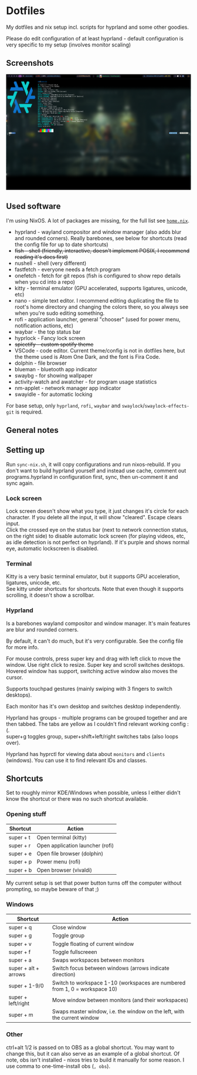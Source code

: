 # Dotfiles

My dotfiles and nix setup incl. scripts for hyprland and some other goodies.

Please do edit configuration of at least hyprland - default configuration is very specific to my setup (involves monitor scaling)

## Screenshots

![](./screenshots/kitty.png)

## Used software

I'm using NixOS. A lot of packages are missing, for the full list see [`home.nix`](./home.nix).

- hyprland - wayland compositor and window manager (also adds blur and rounded corners). Really barebones, see below for shortcuts (read the config file for up to date shortcuts)
- ~~fish - shell (friendly, interactive, doesn't implement POSIX, I recommend reading it's docs first)~~
- nushell - shell (very different)
- fastfetch - everyone needs a fetch program
- onefetch - fetch for git repos (fish is configured to show repo details when you cd into a repo)
- kitty - terminal emulator (GPU accelerated, supports ligatures, unicode, etc)
- nano - simple text editor. I recommend editing duplicating the file to root's home directory and changing the colors there, so you always see when you're sudo editing something.
- rofi - application launcher, general "chooser" (used for power menu, notification actions, etc)
- waybar - the top status bar
- hyprlock - Fancy lock screen
- ~~spicetify - custom spotify theme~~
- VSCode - code editor. Current theme/config is not in dotfiles here, but the theme used is Atom One Dark, and the font is Fira Code.
- dolphin - file browser
- blueman - bluetooth app indicator
- swaybg - for showing wallpaper
- activity-watch and awatcher - for program usage statistics
- nm-applet - network manager app indicator
- swayidle - for automatic locking

For base setup, only `hyprland`, `rofi`, `waybar` and `swaylock`/`swaylock-effects-git` is required.

## General notes

## Setting up

Run `sync-nix.sh`, it will copy configurations and run nixos-rebuild.
If you don't want to build hyprland yourself and instead use cache, comment out programs.hyprland in configuration first, sync, then un-comment it and sync again.

### Lock screen

Lock screen doesn't show what you type, it just changes it's circle for each character. If you delete all the input, it will show "cleared". Escape clears input.  
Click the crossed eye on the status bar (next to network connection status, on the right side) to disable automatic lock screen (for playing videos, etc, as idle detection is not perfect on hyprland). If it's purple and shows normal eye, automatic lockscreen is disabled.

### Terminal

Kitty is a very basic terminal emulator, but it supports GPU acceleration, ligatures, unicode, etc.  
See kitty under shortcuts for shortcuts. Note that even though it supports scrolling, it doesn't show a scrollbar.

### Hyprland

Is a barebones wayland compositor and window manager. It's main features are blur and rounded corners.

By default, it can't do much, but it's very configurable. See the config file for more info.

For mouse controls, press super key and drag with left click to move the window. Use right click to resize. Super key and scroll switches desktops.  
Hovered window has support, switching active window also moves the cursor.

Supports touchpad gestures (mainly swiping with 3 fingers to switch desktops).

Each monitor has it's own desktop and switches desktop independently.

Hyprland has groups - multiple programs can be grouped together and are then tabbed. The tabs are yellow as I couldn't find relevant working config :(.  
super+g toggles group, super+shift+left/right switches tabs (also loops over).

Hyprland has hyprctl for viewing data about `monitors` and `clients` (windows). You can use it to find relevant IDs and classes.

## Shortcuts

Set to roughly mirror KDE/Windows when possible, unless I either didn't know the shortcut or there was no such shortcut available.

### Opening stuff

| Shortcut | Action |
| --- | --- |
| super + t | Open terminal (kitty) |
| super + r | Open application launcher (rofi) |
| super + e | Open file browser (dolphin) |
| super + p | Power menu (rofi) |
| super + b | Open browser (vivaldi) |

My current setup is set that power button turns off the computer without prompting, so maybe beware of that ;)

### Windows

| Shortcut | Action |
| --- | --- |
| super + q | Close window |
| super + g | Toggle group |
| super + v | Toggle floating of current window |
| super + f | Toggle fullscreeen |
| super + a | Swaps workspaces between monitors |
| super + alt + arrows | Switch focus between windows (arrows indicate direction) |
| super + 1-9/0 | Switch to workspace 1-10 (workspaces are numbered from 1, 0 = workspace 10) |
| super + left/right | Move window between monitors (and their workspaces) |
| super + m | Swaps master window, i.e. the window on the left, with the current window |

### Other

ctrl+alt 1/2 is passed on to OBS as a global shortcut. You may want to change this, but it can also serve as an example of a global shortcut.
Of note, obs isn't installed - nixos tries to build it manually for some reason. I use comma to one-time-install obs (`, obs`).
